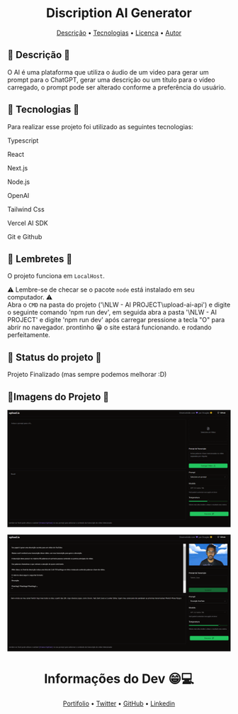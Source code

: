 <h1 align="center">Discription AI Generator</h1>
<p align="center">
 <a href="#Descrição">Descrição</a> •
 <a href="#Tecnologias">Tecnologias</a> • 
 <a href="#Lembretes">Licença</a> • 
 <a href="#Notas do Desenvolvedor">Autor</a>
</p>

## 🎈 Descrição 🎈
O AI é uma plataforma que utiliza o áudio de um video para gerar um prompt para o ChatGPT, gerar uma descrição ou um título para o vídeo carregado, o prompt pode ser alterado conforme a preferência do usuário.

## 🔗 Tecnologias 🔗
Para realizar esse projeto foi utilizado as seguintes tecnologias:

<p>Typescript</p>
<p>React</p>
<p>Next.js</p>
<p>Node.js</p>
<p>OpenAI</p>
<p>Tailwind Css</p>
<p>Vercel AI SDK</p>
<p>Git e Github</p>

## 👀 Lembretes 👀
O projeto funciona em `LocalHost`. 

⚠ Lembre-se de checar se o pacote `node` está instalado em seu computador. ⚠
<br>
Abra o `CMD` na pasta do projeto ('\NLW - AI PROJECT\upload-ai-api') e digite o seguinte comando 'npm run dev', em seguida abra a pasta '\NLW - AI PROJECT'  e digite 'npm run dev' após carregar pressione a tecla "O" para abrir no navegador.
prontinho 😁 o site estará funcionando. e rodando perfeitamente.

## 🚧 Status do projeto 🚧
Projeto Finalizado (mas sempre podemos melhorar :D)

## 📸Imagens do Projeto 📸
<p><img src="./src/img/pic1.png"></p>
<p><img src="./src/img/pic2.png"></p>

<h1 align="center">Informações do Dev 😁💻</h1>

<p align = "center">
<a href="https://black598.github.io/Portifolio/">Portifolio</a> •
<a href="https://twitter.com/BlackG598">Twitter</a> •
<a href="https://github.com/Black598">GitHub</a> •
<a href="https://www.linkedin.com/in/douglas-ferreira-dev/">Linkedin</a>
</p>
